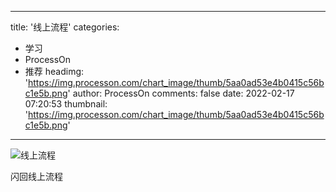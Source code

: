 
---
title: '线上流程'
categories: 
 - 学习
 - ProcessOn
 - 推荐
headimg: 'https://img.processon.com/chart_image/thumb/5aa0ad53e4b0415c56bc1e5b.png'
author: ProcessOn
comments: false
date: 2022-02-17 07:20:53
thumbnail: 'https://img.processon.com/chart_image/thumb/5aa0ad53e4b0415c56bc1e5b.png'
---

<div>   
<img class="thumb" alt="线上流程" src="https://img.processon.com/chart_image/thumb/5aa0ad53e4b0415c56bc1e5b.png" referrerpolicy="no-referrer">
<p>闪回线上流程</p>  
</div>
            